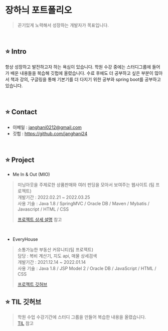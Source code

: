 # 장하늬 포트폴리오
> 끈기있게 노력해서 성장하는 개발자가 목표입니다.
  
<br>

## ⭐ Intro
항상 성장하고 발전하고자 하는 욕심이 있습니다. 학원 수강 중에는 스터디그룹에 들어가 배운 내용들을 복습해 깃헙에 올렸습니다. 수료 후에도 더 공부하고 싶은 부분이 많아서 책과 강의,  구글링을 통해 기본기를 더 다지기 위한 공부와 spring boot를 공부하고 있습니다. 

<br> 


## ⭐ Contact
* 이메일 : janghani0212@gmail.com
* 깃헙 : https://github.com/janghani24

<br>

## ⭐ Project
* Me In & Out (MIO)
> 미닝아웃을 주제로한 상품판매와 여러 펀딩을 모아서 보여주는 웹사이트 (팀 프로젝트)  
> 개발기간 : 2022.02.21 ~ 2022.03.25  
> 사용 기술 : Java 1.8 / SpringMVC / Oracle DB / Maven / Mybatis / Javascript / HTML / CSS  
>  
>[프로젝트 상세 설명](https://github.com/janghani24/MIO) 참고

<br>

* EveryHouse   
> 소통가능한 부동산 커뮤니티(팀 프로젝트)   
> 담당 : 복비 계산기, 지도 api, 매물 상세검색   
> 개발기간 : 2021.12.14 ~ 2022.01.14   
> 사용 기술 : Java 1.8 / JSP Model 2 / Oracle DB / JavaScript / HTML / CSS    
>     
>[프로젝트 깃허브](https://github.com/Three-house/semi-project) 


## ⭐ TIL 깃허브
> 학원 수업 수강기간에 스터디 그룹을 만들어 복습한 내용을 올렸습니다.  
> [TIL](https://github.com/janghani24/TIL) 참고


